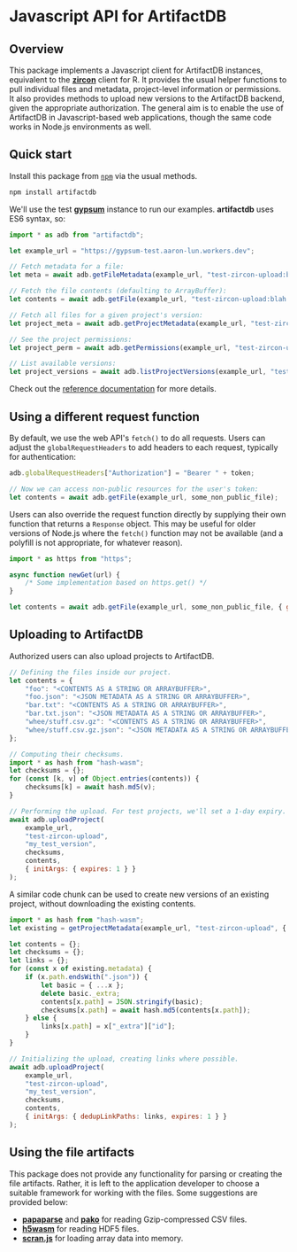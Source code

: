 # Javascript API for ArtifactDB

## Overview

This package implements a Javascript client for ArtifactDB instances, equivalent to the [**zircon**](https://github.com/ArtifactDB/zircon-R) client for R.
It provides the usual helper functions to pull individual files and metadata, project-level information or permissions.
It also provides methods to upload new versions to the ArtifactDB backend, given the appropriate authorization.
The general aim is to enable the use of ArtifactDB in Javascript-based web applications, though the same code works in Node.js environments as well.

## Quick start

Install this package from [`npm`](https://www.npmjs.com/package/artifactdb) via the usual methods.

```sh
npm install artifactdb
```

We'll use the test [**gypsum**](https://github.com/ArtifactDB/gypsum-worker) instance to run our examples.
**artifactdb** uses ES6 syntax, so:

```js
import * as adb from "artifactdb";

let example_url = "https://gypsum-test.aaron-lun.workers.dev";

// Fetch metadata for a file:
let meta = await adb.getFileMetadata(example_url, "test-zircon-upload:blah.txt@base");

// Fetch the file contents (defaulting to ArrayBuffer):
let contents = await adb.getFile(example_url, "test-zircon-upload:blah.txt@base");

// Fetch all files for a given project's version:
let project_meta = await adb.getProjectMetadata(example_url, "test-zircon-upload", { version: "base" });

// See the project permissions:
let project_perm = await adb.getPermissions(example_url, "test-zircon-upload");

// List available versions:
let project_versions = await adb.listProjectVersions(example_url, "test-zircon-upload");
```

Check out the [reference documentation](https://artifactdb.github.io/artifactdb) for more details.

## Using a different request function

By default, we use the web API's `fetch()` to do all requests.
Users can adjust the `globalRequestHeaders` to add headers to each request, typically for authentication:

```js
adb.globalRequestHeaders["Authorization"] = "Bearer " + token;

// Now we can access non-public resources for the user's token:
let contents = await adb.getFile(example_url, some_non_public_file);
```

Users can also override the request function directly by supplying their own function that returns a `Response` object. 
This may be useful for older versions of Node.js where the `fetch()` function may not be available (and a polyfill is not appropriate, for whatever reason).

```js
import * as https from "https";

async function newGet(url) {
    /* Some implementation based on https.get() */
}

let contents = await adb.getFile(example_url, some_non_public_file, { getFun: newGet });
```

## Uploading to ArtifactDB

Authorized users can also upload projects to ArtifactDB.

```js
// Defining the files inside our project.
let contents = {
    "foo": "<CONTENTS AS A STRING OR ARRAYBUFFER>",
    "foo.json": "<JSON METADATA AS A STRING OR ARRAYBUFFER>",
    "bar.txt": "<CONTENTS AS A STRING OR ARRAYBUFFER>",
    "bar.txt.json": "<JSON METADATA AS A STRING OR ARRAYBUFFER>",
    "whee/stuff.csv.gz": "<CONTENTS AS A STRING OR ARRAYBUFFER>",
    "whee/stuff.csv.gz.json": "<JSON METADATA AS A STRING OR ARRAYBUFFER>"
};

// Computing their checksums.
import * as hash from "hash-wasm";
let checksums = {};
for (const [k, v] of Object.entries(contents)) {
    checksums[k] = await hash.md5(v);
}

// Performing the upload. For test projects, we'll set a 1-day expiry.
await adb.uploadProject(
    example_url, 
    "test-zircon-upload", 
    "my_test_version", 
    checksums, 
    contents, 
    { initArgs: { expires: 1 } }
);
```

A similar code chunk can be used to create new versions of an existing project, without downloading the existing contents.

```js
import * as hash from "hash-wasm";
let existing = getProjectMetadata(example_url, "test-zircon-upload", { version: "base" });

let contents = {};
let checksums = {};
let links = {};
for (const x of existing.metadata) {
    if (x.path.endsWith(".json")) {
        let basic = { ...x };
        delete basic._extra;
        contents[x.path] = JSON.stringify(basic);
        checksums[x.path] = await hash.md5(contents[x.path]);
    } else {
        links[x.path] = x["_extra"]["id"];
    }
}

// Initializing the upload, creating links where possible.
await adb.uploadProject(
    example_url, 
    "test-zircon-upload", 
    "my_test_version", 
    checksums, 
    contents, 
    { initArgs: { dedupLinkPaths: links, expires: 1 } }
);
```

## Using the file artifacts

This package does not provide any functionality for parsing or creating the file artifacts.
Rather, it is left to the application developer to choose a suitable framework for working with the files.
Some suggestions are provided below:

- [**papaparse**](https://www.npmjs.com/package/papaparse) and [**pako**](https://www.npmjs.com/package/pako) for reading Gzip-compressed CSV files.
- [**h5wasm**](https://www.npmjs.com/package/h5wasm) for reading HDF5 files.
- [**scran.js**](https://www.npmjs.com/package/scran.js) for loading array data into memory.
